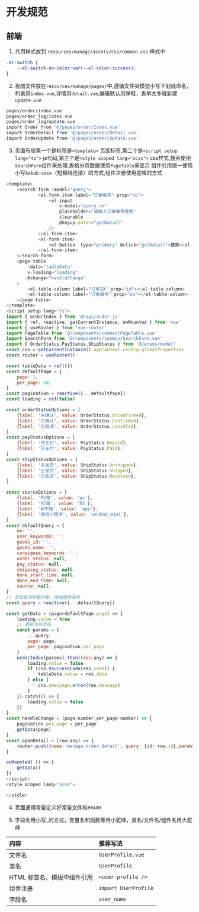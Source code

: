 # 开发规范

## 前端

1. 共用样式放到 `resources/manage/assets/css/common.css` 样式中

```css
.el-switch {
    --el-switch-on-color:var(--el-color-success);
}
```

2. 视图文件放在`resources/manage/pages/`中,遵循文件夹模型小写下划线命名，列表用`index.vue`,详情用`detail.vue`,编辑默认用弹框，表单太多就新建`update.vue`
```sh
pages/order/index.vue
pages/order_log/index.vue
pages/order_log/update.vue
import Order from '@/pages/order/Index.vue'
import OrderDetail from '@/pages/order/Detail.vue'
import OrderUpdate from '@/pages/order/Update.vue'
```

3. 页面布局第一个是标签是`<template>` 页面标签,第二个是`<script setup lang="ts">` js代码,第三个是`<style scoped lang="scss">` css样式,搜索使用`SearchForm`组件来处理,表格分页数据使用`PageTable`来显示
组件引用统一使用小写`kebab-case`（短横线连接）的方式,组件注册使用驼峰的方式

```js
<template>
    <search-form :model="query">
            <el-form-item label="订单编号" prop="no">
                <el-input
                    v-model="query.no"
                    placeholder="请输入订单编号搜索"
                    clearable
                    @keyup.enter="getData()"
                />
            </el-form-item>     
            <el-form-item>
                <el-button  type="primary" @click="getData()">搜索</el-button>
            </el-form-item>
    </search-form>
    <page-table
        :data="tableData"
        v-loading="loading"
        @change="handleChange"
    >
        <el-table-column label="订单ID" prop="id"></el-table-column>
        <el-table-column label="订单编号" prop="no"></el-table-column>
    </page-table>
</template>
<script setup lang="ts">
import { orderIndex } from '@/api/order.js'
import { ref, reactive, getCurrentInstance, onMounted } from 'vue'
import { useRouter } from 'vue-router'
import PageTable from '@/components/common/PageTable.vue'
import SearchForm from '@/components/common/SearchForm.vue'
import { OrderStatus,PayStatus,ShipStatus } from '@/enums/model'
const cns = getCurrentInstance().appContext.config.globalProperties
const router = useRouter()

const tableData = ref({})
const defaultPage = {
    page: 1,
    per_page: 10,
}
const pagination = reactive({...defaultPage})
const loading = ref(false)

const orderStatusOptions = [
    {label: '未确认', value: OrderStatus.Unconfirmed},
    {label: '已确认', value: OrderStatus.Confirmed},
    {label: '已取消', value: OrderStatus.Canceled},
]
const payStatusOptions = [
    {label: '待支付', value: PayStatus.Unpaid},
    {label: '已支付', value: PayStatus.Paid},
]
const shipStatusOptions = [
    {label: '未发货', value: ShipStatus.Unshipped},
    {label: '已发货', value: ShipStatus.Shipped},
    {label: '已收货', value: ShipStatus.Received},
]

const sourceOptions = [
    {label: 'PC端', value: 'pc'},
    {label: 'H5端', value: 'h5'},
    {label: 'APP端', value: 'app'},
    {label: '微信小程序', value: 'wechat_mini'},
]
const defaultQuery = {
    no: '',
    user_keywords: '',
    goods_id: '',
    goods_name: '',
    consignee_keywords: '',
    order_status: null,
    pay_status: null,
    shipping_status: null,
    done_start_time: null,
    done_end_time: null,
    source: null,
}
// 添加查询参数对象，增加搜索条件
const query = reactive({...defaultQuery})

const getData = (page=defaultPage.page) => {
    loading.value = true
    // 更新当前页码
    const params = {
        ...query,
        page: page,
        per_page: pagination.per_page
    }
    orderIndex(params).then((res:any) => {
        loading.value = false
        if (cns.$successCode(res.code)) {
            tableData.value = res.data
        } else {
            cns.$message.error(res.message)
        }
    }).catch(() => {
        loading.value = false
    })
}
const handleChange = (page:number,per_page:number) => {
    pagination.per_page = per_page
    getData(page)
}
const openDetail = (row:any) => {
    router.push({name:'manage.order.detail', query: {id: row.id},params:{no: row.no}})
}

onMounted( () => {
    getData()
})
</script>
<style scoped lang="scss">

</style>
```

4. 页面通用常量定义好常量文件和enum

5. 字段名用小写_的方式，变量名和函数等用小驼峰，类名/文件名/组件名用大驼峰

| 内容               | 推荐写法                 |
|:-----------------|:---------------------|
| 文件名              | `UserProfile.vue`    |
| 类名               | `UserProfile`        |
| HTML 标签名、模板中组件引用 | `<user-profile />`   |
| 组件注册             | `import UserProfile` |
| 字段名              | `user_name`          |
